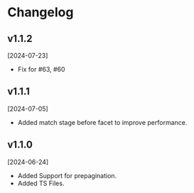 # Changelog

## v1.1.2
[2024-07-23]
* Fix for #63, #60

## v1.1.1

[2024-07-05]

* Added match stage before facet to improve performance.

## v1.1.0

[2024-06-24]

* Added Support for prepagination.
* Added TS Files.

